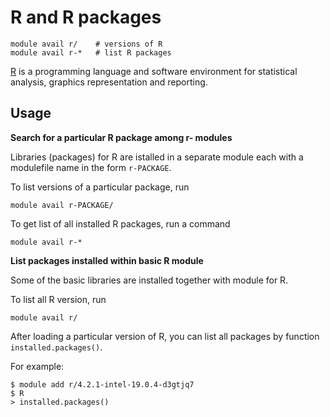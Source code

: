 # R and R packages

    module avail r/    # versions of R
    module avail r-*   # list R packages

[R](https://www.r-project.org/) is a programming language and software environment for statistical analysis, graphics representation and reporting. 

## Usage

**Search for a particular R package among r- modules**

Libraries (packages) for R are istalled in a separate module each with a modulefile name in the form `r-PACKAGE`.

To list versions of a particular package, run

    module avail r-PACKAGE/

To get list of all installed R packages, run a command

    module avail r-*

**List packages installed within basic R module**

Some of the basic libraries are installed together with module for R.

To list all R version, run

    module avail r/

After loading a particular version of R, you can list all packages by function `installed.packages()`.

For example:

    $ module add r/4.2.1-intel-19.0.4-d3gtjq7
    $ R
    > installed.packages()



